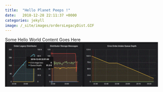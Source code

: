 ```yaml
---
title:  "Hello Planet Peeps !"
date:   2018-12-28 22:11:37 +0000
categories: jekyll
image: /_site/images/ordersLegacyDist.GIF
---
```


Some Hello World Content Goes Here
![Test Pic](/images/ordersLegacyDist.GIF)